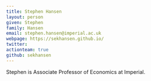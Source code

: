 ```yaml
---
title: Stephen Hansen
layout: person
given: Stephen
family: Hansen
email: stephen.hansen@imperial.ac.uk
webpage: https://sekhansen.github.io/
twitter: 
actionteam: true
github: sekhansen
---
```


Stephen is Associate Professor of Economics at Imperial.
